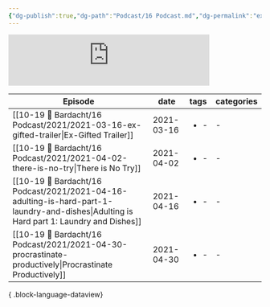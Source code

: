 ```yaml
---
{"dg-publish":true,"dg-path":"Podcast/16 Podcast.md","dg-permalink":"exgifted","permalink":"/exgifted/","title":"📌 Ex-Gifted Podcast","pinned":true,"contentClasses":"cards","noteIcon":"","created":"","updated":"2023-07-17T02:04:46.436-04:00"}
---
```



<iframe src="https://podcasters.spotify.com/pod/show/exgifted/embed" height="102px" width="400px" frameborder="0" scrolling="no"></iframe>


| Episode                                                                                                                                     | date       | tags                 | categories |
| ------------------------------------------------------------------------------------------------------------------------------------------- | ---------- | -------------------- | ---------- |
| [[10-19 💢 Bardacht/16 Podcast/2021/2021-03-16-ex-gifted-trailer\|Ex-Gifted Trailer]]                                                    | 2021-03-16 | <ul><li>\-</li></ul> | \-         |
| [[10-19 💢 Bardacht/16 Podcast/2021/2021-04-02-there-is-no-try\|There is No Try]]                                                        | 2021-04-02 | <ul><li>\-</li></ul> | \-         |
| [[10-19 💢 Bardacht/16 Podcast/2021/2021-04-16-adulting-is-hard-part-1-laundry-and-dishes\|Adulting is Hard part 1: Laundry and Dishes]] | 2021-04-16 | <ul><li>\-</li></ul> | \-         |
| [[10-19 💢 Bardacht/16 Podcast/2021/2021-04-30-procrastinate-productively\|Procrastinate Productively]]                                  | 2021-04-30 | <ul><li>\-</li></ul> | \-         |

{ .block-language-dataview}